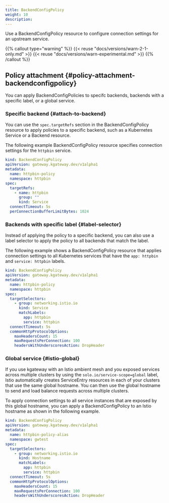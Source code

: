 ```yaml
---
title: BackendConfigPolicy
weight: 10
description: 
---
```


Use a BackendConfigPolicy resource to configure connection settings for an upstream service.  

{{% callout type="warning" %}} 
{{< reuse "docs/versions/warn-2-1-only.md" >}} {{< reuse "docs/versions/warn-experimental.md" >}}
{{% /callout %}}

## Policy attachment {#policy-attachment-backendconfigpolicy}

You can apply BackendConfigPolicies to specifc backends, backends with a specific label, or a global service. 

### Specific backend {#attach-to-backend}

You can use the `spec.targetRefs` section in the BackendConfigPolicy resource to apply policies to a specific backend, such as a Kubernetes Service or a Backend resource. 

The following example BackendConfigPolicy resource specifies connection settings for the `httpbin` service. 

```yaml 
kind: BackendConfigPolicy
apiVersion: gateway.kgateway.dev/v1alpha1
metadata:
  name: httpbin-policy
  namespace: httpbin
spec:
  targetRefs:
    - name: httpbin
      group: ""
      kind: Service
  connectTimeout: 5s
  perConnectionBufferLimitBytes: 1024
```

### Backends with specific label {#label-selector}

Instead of applying the policy to a specific backend, you can also use a label selector to apply the policy to all backends that match the label. 

The following example shows a BackendConfigPolicy resource that applies connection settings to all Kubernetes services that have the `app: httpbin` and `service: httpbin` labels. 

```yaml
kind: BackendConfigPolicy
apiVersion: gateway.kgateway.dev/v1alpha1
metadata:
  name: httpbin-policy
  namespace: httpbin
spec:
  targetSelectors:
    - group: networking.istio.io
      kind: Service
      matchLabels:
        app: httpbin
        service: httpbin
  connectTimeout: 5s
  commonHttpProtocolOptions:
    maxHeadersCount: 15
    maxRequestsPerConnection: 100
    headersWithUnderscoresAction: DropHeader
```

### Global service {#istio-global}

If you use kgateway with an Istio ambient mesh and you exposed services across multiple clusters by using the `solo.io/service-scope=global` label, Istio automatically creates ServiceEntry resources in each of your clusters that use the same global hostname. You can then use the global hostname to send and load balance requests across multiple clusters. 

To apply connection settings to all service instances that are exposed by this global hostname, you can apply a BackendConfigPolicy to an Istio hostname as shown in the following example. 

```yaml
kind: BackendConfigPolicy
apiVersion: gateway.kgateway.dev/v1alpha1
metadata:
  name: httpbin-policy-alias
  namespace: gwtest
spec:
  targetSelectors:
    - group: networking.istio.io
      kind: Hostname
      matchLabels:
        app: httpbin
        service: httpbin
  connectTimeout: 5s
  commonHttpProtocolOptions:
    maxHeadersCount: 15
    maxRequestsPerConnection: 100
    headersWithUnderscoresAction: DropHeader
```


